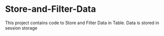 # Store-and-Filter-Data
This project contains code to Store and Filter Data in Table. Data is stored in session storage
